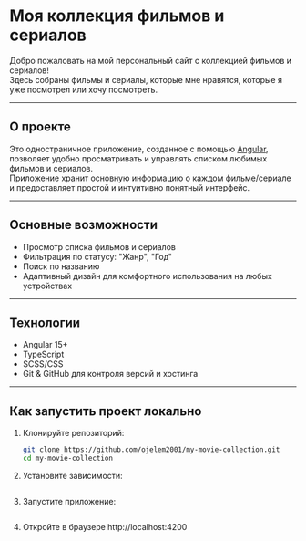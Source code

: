 # Моя коллекция фильмов и сериалов

Добро пожаловать на мой персональный сайт с коллекцией фильмов и сериалов!  
Здесь собраны фильмы и сериалы, которые мне нравятся, которые я уже посмотрел или хочу посмотреть.

---

## О проекте

Это одностраничное приложение, созданное с помощью [Angular](https://angular.io/), позволяет удобно просматривать и управлять списком любимых фильмов и сериалов.  
Приложение хранит основную информацию о каждом фильме/сериале и предоставляет простой и интуитивно понятный интерфейс.

---

## Основные возможности

- Просмотр списка фильмов и сериалов
- Фильтрация по статусу: "Жанр", "Год"
- Поиск по названию
- Адаптивный дизайн для комфортного использования на любых устройствах

---

## Технологии

- Angular 15+
- TypeScript
- SCSS/CSS
- Git & GitHub для контроля версий и хостинга

---

## Как запустить проект локально

1. Клонируйте репозиторий:

   ```bash
   git clone https://github.com/ojelem2001/my-movie-collection.git
   cd my-movie-collection
2. Установите зависимости:
	``` npm install
3. Запустите приложение:
	``` ng serve
4. Откройте в браузере http://localhost:4200